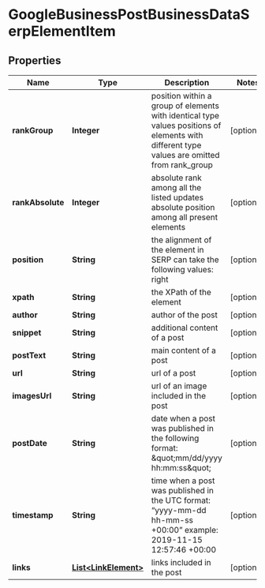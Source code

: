 

# GoogleBusinessPostBusinessDataSerpElementItem


## Properties

| Name | Type | Description | Notes |
|------------ | ------------- | ------------- | -------------|
|**rankGroup** | **Integer** | position within a group of elements with identical type values positions of elements with different type values are omitted from rank_group |  [optional] |
|**rankAbsolute** | **Integer** | absolute rank among all the listed updates absolute position among all present elements |  [optional] |
|**position** | **String** | the alignment of the element in SERP can take the following values: right |  [optional] |
|**xpath** | **String** | the XPath of the element |  [optional] |
|**author** | **String** | author of the post |  [optional] |
|**snippet** | **String** | additional content of a post |  [optional] |
|**postText** | **String** | main content of a post |  [optional] |
|**url** | **String** | url of a post |  [optional] |
|**imagesUrl** | **String** | url of an image included in the post |  [optional] |
|**postDate** | **String** | date when a post was published in the following format: \&quot;mm/dd/yyyy hh:mm:ss\&quot; |  [optional] |
|**timestamp** | **String** | time when a post was published in the UTC format: “yyyy-mm-dd hh-mm-ss +00:00” example: 2019-11-15 12:57:46 +00:00 |  [optional] |
|**links** | [**List&lt;LinkElement&gt;**](LinkElement.md) | links included in the post |  [optional] |



